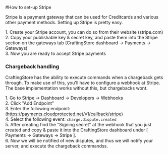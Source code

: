 #How to set-up Stripe

Stripe is a payment gateway that can be used for Creditcards and various other payment methods. Setting up Stripe is pretty easy.

1\. Create your Stripe account, you can do so from their website (stripe.com)  
2\. Copy your publishable key &amp; secret key, and paste them into the Stripe section on the gateways tab (CraftingStore dashboard -&gt; Payments -&gt; Gateways)  
3\. Now you are ready to accept Stripe payments

### Chargeback handling

CraftingStore has the ability to execute commands when a chargeback gets through. To make use of this, you'll have to configure a webhook at Stripe. The base implementation works without this, but chargebacks wont.

1\. Go to Stripe -&gt; Dashboard -&gt; Developers -&gt; Webhooks  
2\. Click "Add Endpoint"  
3\. Enter the following endpoint: (https://payments.cloudprotected.net/v1/callback/stripe)  
4\. Select the following event: ``charge.dispute.created``  
5\. After creating find the "Signing secret" at the webhook that you just created and copy & paste it into the CraftingStore dashboard under [ Payments -> Gateways -> Stripe ].  
6\. Now we will be notified of new disputes, and thus we will notify your server, and execute the chargeback commandss.
